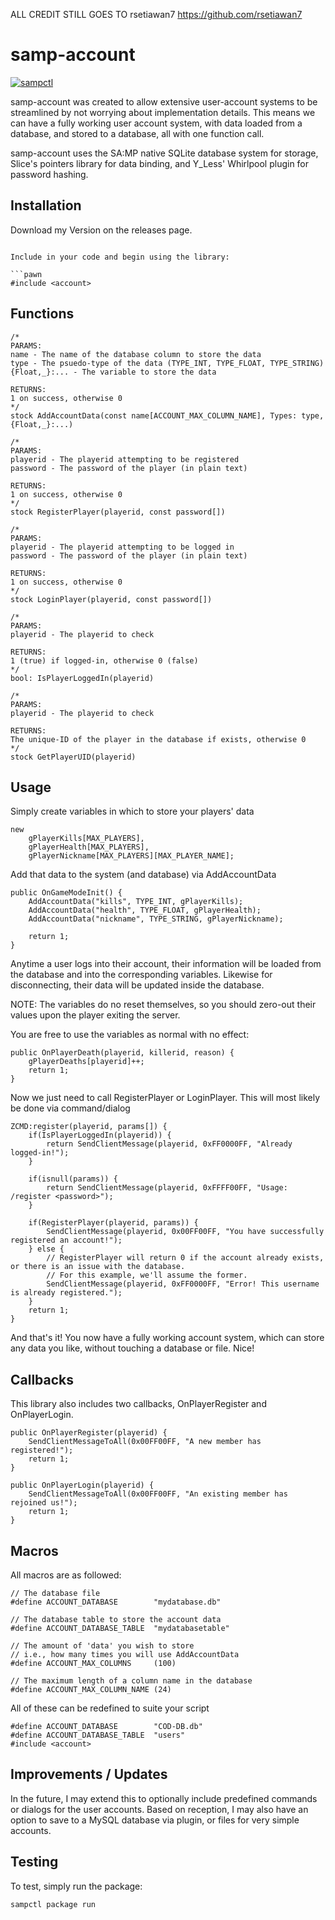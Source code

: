 ALL CREDIT STILL GOES TO rsetiawan7 
https://github.com/rsetiawan7

# samp-account

[![sampctl](https://shields.southcla.ws/badge/sampctl-samp--account-2f2f2f.svg?style=for-the-badge)](https://github.com/bwhitmire55/samp-account)

samp-account was created to allow extensive user-account systems to be streamlined by not worrying about implementation details. This means we can have a fully working user account system, with data loaded from a database, and stored to a database, all with one function call.

samp-account uses the SA:MP native SQLite database system for storage, Slice's pointers library for data binding, and Y_Less' Whirlpool plugin for password hashing.

## Installation

Download my Version on the releases page.

```

Include in your code and begin using the library:

```pawn
#include <account>
```

## Functions

```pawn
/*
PARAMS:  
name - The name of the database column to store the data  
type - The psuedo-type of the data (TYPE_INT, TYPE_FLOAT, TYPE_STRING)  
{Float,_}:... - The variable to store the data  
  
RETURNS:  
1 on success, otherwise 0  
*/
stock AddAccountData(const name[ACCOUNT_MAX_COLUMN_NAME], Types: type, {Float,_}:...)
```

```pawn
/*
PARAMS:  
playerid - The playerid attempting to be registered  
password - The password of the player (in plain text)  
  
RETURNS:  
1 on success, otherwise 0  
*/
stock RegisterPlayer(playerid, const password[]) 
```

```pawn
/*
PARAMS:  
playerid - The playerid attempting to be logged in  
password - The password of the player (in plain text)  
  
RETURNS:  
1 on success, otherwise 0 
*/
stock LoginPlayer(playerid, const password[])
```

```pawn
/*
PARAMS:  
playerid - The playerid to check  
  
RETURNS:  
1 (true) if logged-in, otherwise 0 (false) 
*/
bool: IsPlayerLoggedIn(playerid)
```
  
```pawn
/*
PARAMS:  
playerid - The playerid to check  
  
RETURNS:  
The unique-ID of the player in the database if exists, otherwise 0  
*/
stock GetPlayerUID(playerid)
```

## Usage

Simply create variables in which to store your players' data

```pawn
new
    gPlayerKills[MAX_PLAYERS],
    gPlayerHealth[MAX_PLAYERS],
    gPlayerNickname[MAX_PLAYERS][MAX_PLAYER_NAME];
```

Add that data to the system (and database) via AddAccountData

```pawn
public OnGameModeInit() {
    AddAccountData("kills", TYPE_INT, gPlayerKills);
    AddAccountData("health", TYPE_FLOAT, gPlayerHealth);
    AddAccountData("nickname", TYPE_STRING, gPlayerNickname);

    return 1;
}
```

Anytime a user logs into their account, their information will be loaded from the database and into the corresponding variables. Likewise for disconnecting, their data will be updated inside the database.

NOTE: The variables do no reset themselves, so you should zero-out their values upon the player exiting the server.

You are free to use the variables as normal with no effect:

```pawn
public OnPlayerDeath(playerid, killerid, reason) {
    gPlayerDeaths[playerid]++;
    return 1;
}
```

Now we just need to call RegisterPlayer or LoginPlayer. This will most likely be done via command/dialog
```pawn
ZCMD:register(playerid, params[]) {
    if(IsPlayerLoggedIn(playerid)) {
        return SendClientMessage(playerid, 0xFF0000FF, "Already logged-in!");
    }

    if(isnull(params)) {
        return SendClientMessage(playerid, 0xFFFF00FF, "Usage: /register <password>");
    }

    if(RegisterPlayer(playerid, params)) {
        SendClientMessage(playerid, 0x00FF00FF, "You have successfully registered an account!");
    } else {
        // RegisterPlayer will return 0 if the account already exists, or there is an issue with the database.
        // For this example, we'll assume the former.
        SendClientMessage(playerid, 0xFF0000FF, "Error! This username is already registered.");
    }
    return 1;
}
```

And that's it! You now have a fully working account system, which can store any data you like, without touching a database or file. Nice!

## Callbacks

This library also includes two callbacks, OnPlayerRegister and OnPlayerLogin.

```pawn
public OnPlayerRegister(playerid) {
    SendClientMessageToAll(0x00FF00FF, "A new member has registered!");
    return 1;
}

public OnPlayerLogin(playerid) {
    SendClientMessageToAll(0x00FF00FF, "An existing member has rejoined us!");
    return 1;
}
```

## Macros

All macros are as followed:

```pawn
// The database file
#define ACCOUNT_DATABASE        "mydatabase.db"
```

```pawn
// The database table to store the account data
#define ACCOUNT_DATABASE_TABLE  "mydatabasetable"
```

```pawn
// The amount of 'data' you wish to store
// i.e., how many times you will use AddAccountData
#define ACCOUNT_MAX_COLUMNS     (100)
```

```pawn
// The maximum length of a column name in the database
#define ACCOUNT_MAX_COLUMN_NAME (24)
```

All of these can be redefined to suite your script
```pawn
#define ACCOUNT_DATABASE        "COD-DB.db"
#define ACCOUNT_DATABASE_TABLE  "users"
#include <account>
```

## Improvements / Updates

In the future, I may extend this to optionally include predefined commands or dialogs for the user accounts. Based on reception, I may also have an option to save to a MySQL database via plugin, or files for very simple accounts.

## Testing

To test, simply run the package:

```bash
sampctl package run
```
